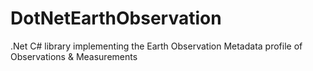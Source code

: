 DotNetEarthObservation
======================

.Net C# library implementing the Earth Observation Metadata profile of Observations &amp;  Measurements
